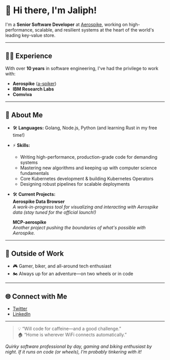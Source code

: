 # 👋 Hi there, I'm Jaliph!

I'm a **Senior Software Developer** at [Aerospike](https://www.aerospike.com/), working on high-performance, scalable, and resilient systems at the heart of the world's leading key-value store.

---

## 🧑‍💻 Experience

With over **10 years** in software engineering, I've had the privilege to work with:
- **Aerospike** ([a-spiker](https://github.com/a-spiker))
- **IBM Research Labs**
- **Comviva**

---

## 🚀 About Me

- 🛠️ **Languages:** Golang, Node.js, Python (and learning Rust in my free time!)

- ⚡ **Skills:**
  - Writing high-performance, production-grade code for demanding systems
  - Mastering new algorithms and keeping up with computer science fundamentals
  - Core Kubernetes development & building Kubernetes Operators
  - Designing robust pipelines for scalable deployments

- 🛠️ **Current Projects:**  
  **Aerospike Data Browser**  
  _A work-in-progress tool for visualizing and interacting with Aerospike data (stay tuned for the official launch!)_

  **MCP-aerospike**  
  _Another project pushing the boundaries of what's possible with Aerospike._

---

## 🤖 Outside of Work

- 🎮 Gamer, biker, and all-around tech enthusiast
- 🏍️ Always up for an adventure—on two wheels or in code

---

## 🌐 Connect with Me

- [Twitter](https://twitter.com/iakashchandra)
- [LinkedIn](https://www.linkedin.com/in/akash-chandra-jaliph)

---

> 💡 “Will code for caffeine—and a good challenge.”  
> 🏠 “Home is wherever WiFi connects automatically.”

*Quirky software professional by day, gaming and biking enthusiast by night. If it runs on code (or wheels), I’m probably tinkering with it!*
